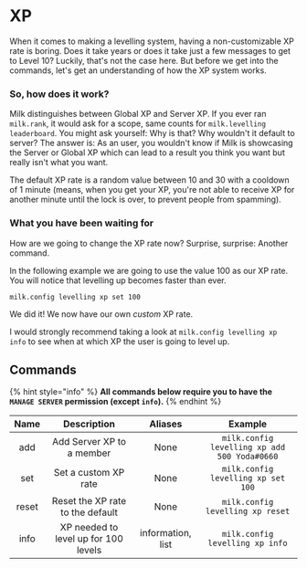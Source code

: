 # XP

When it comes to making a levelling system, having a non-customizable XP rate is boring. Does it take years or does it take just a few messages to get to Level 10? Luckily, that's not the case here. But before we get into the commands, let's get an understanding of how the XP system works.

### So, how does it work?

Milk distinguishes between Global XP and Server XP. If you ever ran `milk.rank`, it would ask for a scope, same counts for `milk.levelling leaderboard`. You might ask yourself: Why is that? Why wouldn't it default to server? The answer is: As an user, you wouldn't know if Milk is showcasing the Server or Global XP which can lead to a result you think you want but really isn't what you want.

The default XP rate is a random value between 10 and 30 with a cooldown of 1 minute \(means, when you get your XP, you're not able to receive XP for another minute until the lock is over, to prevent people from spamming\).

### What you have been waiting for

How are we going to change the XP rate now? Surprise, surprise: Another command.

In the following example we are going to use the value 100 as our XP rate. You will notice that levelling up becomes faster than ever.

```text
milk.config levelling xp set 100
```

We did it! We now have our own _custom_ XP rate.

I would strongly recommend taking a look at `milk.config levelling xp info` to see when at which XP the user is going to level up.

## Commands

{% hint style="info" %}
**All commands below require you to have the `MANAGE SERVER` permission \(except `info`\).**
{% endhint %}

| Name | Description | Aliases | Example |
| :---: | :---: | :---: | :---: |
| add | Add Server XP to a member  | None | `milk.config levelling xp add 500 Yoda#0660` |
| set | Set a custom XP rate | None | `milk.config levelling xp set 100` |
| reset | Reset the XP rate to the default | None | `milk.config levelling xp reset` |
| info | XP needed to level up for 100 levels | information, list | `milk.config levelling xp info` |



